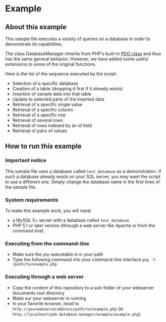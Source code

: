 # Example

## About this example

This sample file executes a variety of queries on a database in order to demonstrate its capabilities.

The class DatabaseManager inherits from PHP's built-in [PDO class](http://php.net/manual/en/class.pdo.php) and thus has the same general behavior. However, we have added some useful extensions to some of the original functions.

Here is the list of the sequence executed by the script:
* Selection of a specific database
* Creation of a table (dropping it first if it already exists)
* Insertion of sample data into that table
* Update to selected parts of the inserted data
* Retrieval of a specific single value
* Retrieval of a specific column
* Retrieval of a specific row
* Retrieval of several rows
* Retrieval of rows indexed by an _id_ field
* Retrieval of pairs of values

## How to run this example

### Important notice

This sample file uses a database called `test_database` as a demonstration.
If such a database already exists on your SQL server, you may want the script to use a different one.
Simply change the database name in the first lines of the sample file.

### System requirements

To make this example work, you will need:
* a MySQL 5+ server with a database called `test_database`
* PHP 5.1 or later version (through a web server like Apache or from the command-line)

### Executing from the command-line

* Make sure the `php` executable is in your path
* Type the following command into your command-line interface `php -f /path/to/example.php`

### Executing through a web server

* Copy the content of this repository to a sub-folder of your webserver documents root directory
* Make sur your webserver is running
* In your favorite browser, head to `http://yourwebserveraddress/path/to/example.php` (ie `http://localhost/pdo-database-manager/example/example.php`)
